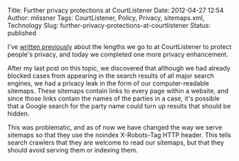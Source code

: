 Title: Further privacy protections at CourtListener
Date: 2012-04-27 12:54
Author: mlissner
Tags: CourtListener, Policy, Privacy, sitemaps.xml, Technology
Slug: further-privacy-protections-at-courtlistener
Status: published

I've [written
previously](http://michaeljaylissner.com/blog/respecting-privacy-while-providing-hundreds-of-thousands-of-public-documents)
about the lengths we go to at CourtListener to protect people's privacy,
and today we completed one more privacy enhancement.

After my last post on this topic, we discovered that although we had
already blocked cases from appearing in the search results of all major
search engines, we had a privacy leak in the form of our
computer-readable sitemaps. These sitemaps contain links to every page
within a website, and since those links contain the names of the parties
in a case, it's possible that a Google search for the party name could
turn up results that should be hidden.

This was problematic, and as of now we have changed the way we serve
sitemaps so that they use the noindex X-Robots-Tag HTTP header. This
tells search crawlers that they are welcome to read our sitemaps, but
that they should avoid serving them or indexing them.

